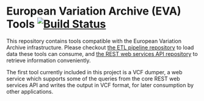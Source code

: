 # European Variation Archive (EVA) Tools [![Build Status](https://travis-ci.org/EBIvariation/eva-tools.svg)](https://travis-ci.org/EBIvariation/eva-tools)

This repository contains tools compatible with the European Variation Archive infrastructure. Please checkout
[the ETL pipeline repository](https://github.com/EBIvariation/eva-pipeline) to load data these tools can consume, and
[the REST web services API repository](https://github.com/EBIvariation/eva-ws) to retrieve information conveniently.

The first tool currently included in this project is a VCF dumper, a web service which supports some of the queries
from the core REST web services API and writes the output in VCF format, for later consumption by other applications.

